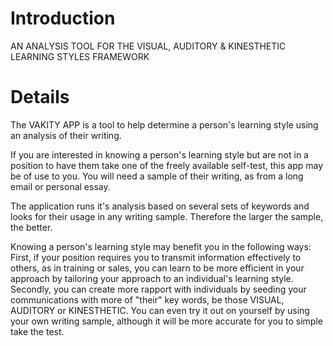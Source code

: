 # Introduction #

AN ANALYSIS TOOL FOR THE
VISUAL,
AUDITORY &
KINESTHETIC LEARNING STYLES FRAMEWORK


# Details #

The VAKITY APP is a tool to help determine a person's learning style using an analysis of their writing.

If you are interested in knowing a person's learning style but are not in a position to have them take one of the freely available self-test, this app may be of use to you. You will need a sample of their writing, as from a long email or personal essay.

The application runs it's analysis based on several sets of keywords and looks for their usage in any writing sample. Therefore the larger the sample, the better.

Knowing a person's learning style may benefit you in the following ways:
First, if your position requires you to transmit information effectively to others, as in training or sales, you can learn to be more efficient in your approach by tailoring your approach to an individual's learning style.
Secondly, you can create more rapport with individuals by seeding your communications with more of "their" key words, be those VISUAL, AUDITORY or KINESTHETIC. You can even try it out on yourself by using your own writing sample, although it will be more accurate for you to simple take the test.